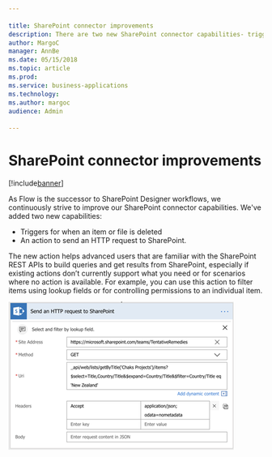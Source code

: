 ```yaml
---

title: SharePoint connector improvements
description: There are two new SharePoint connector capabilities- trigger flows when items or files are deleted and call any HTTP endpoint the SharePoint REST API supports.
author: MargoC
manager: AnnBe
ms.date: 05/15/2018
ms.topic: article
ms.prod: 
ms.service: business-applications
ms.technology: 
ms.author: margoc
audience: Admin

---
```

#  SharePoint connector improvements


[!include[banner](../../includes/banner.md)]

As Flow is the successor to SharePoint Designer workflows, we continuously strive to improve our SharePoint connector capabilities. We've added two new capabilities:
- Triggers for when an item or file is deleted
- An action to send an HTTP request to SharePoint.

The new action helps advanced users that are familiar with the SharePoint REST APIs to build queries and get results from SharePoint, especially if existing actions don’t currently support what you need or for scenarios where no action is available. For example, you can use this action to filter items using lookup fields or for controlling permissions to an individual item.

![Send an HTTP request to SharePoint](media/sharepoint-connector-improvements.png)
